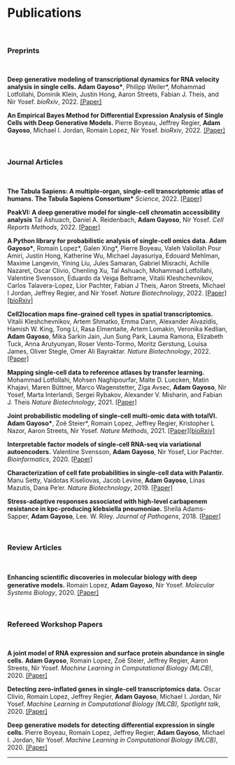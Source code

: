 # Publications

<br>
<h3>Preprints</h3>
<br>

**Deep generative modeling of transcriptional dynamics for RNA velocity analysis in single cells.**
**Adam Gayoso\***, Philipp Weiler\*, Mohammad Lotfollahi, Dominik Klein, Justin Hong,
Aaron Streets, Fabian J. Theis, and Nir Yosef.
*bioRxiv*, 2022. [[Paper]](https://www.biorxiv.org/content/10.1101/2022.08.12.503709v1)


**An Empirical Bayes Method for Differential Expression Analysis of Single Cells with Deep Generative Models.**
Pierre Boyeau, Jeffrey Regier, **Adam Gayoso**, Michael I. Jordan, Romain Lopez, Nir Yosef.
*bioRxiv*, 2022. [[Paper]](https://www.biorxiv.org/content/10.1101/2022.05.27.493625v1)

<br>
<h3>Journal Articles</h3>
<br>


**The Tabula Sapiens: A multiple-organ, single-cell transcriptomic atlas of humans.**
**The Tabula Sapiens Consortium\***
*Science*, 2022. [[Paper]](https://www.science.org/doi/10.1126/science.abl4896)


**PeakVI: A deep generative model for single-cell chromatin accessibility analysis**
Tal Ashuach, Daniel A. Reidenbach, **Adam Gayoso**, Nir Yosef.
*Cell Reports Methods*, 2022. [[Paper]](https://doi.org/10.1016/j.crmeth.2022.100182)

**A Python library for probabilistic analysis of single-cell omics data.**
**Adam Gayoso\***, Romain Lopez\*, Galen Xing\*, Pierre Boyeau, Valeh Valiollah Pour Amiri, Justin Hong, Katherine Wu, Michael Jayasuriya, Edouard Mehlman, Maxime Langevin, Yining Liu, Jules Samaran, Gabriel Misrachi, Achille Nazaret, Oscar Clivio, Chenling Xu, Tal Ashuach, Mohammad Lotfollahi, Valentine Svensson, Eduardo da Veiga Beltrame, Vitalii Kleshchevnikov, Carlos Talavera-Lopez, Lior Pachter, Fabian J Theis, Aaron Streets, Michael I Jordan, Jeffrey Regier, and Nir Yosef.
*Nature Biotechnology*, 2022. [[Paper]](http://dx.doi.org/10.1038/s41587-021-01206-w)[[bioRxiv]](https://www.biorxiv.org/content/10.1101/2021.04.28.441833v1)

**Cell2location maps fine-grained cell types in spatial transcriptomics.**
Vitalii Kleshchevnikov, Artem Shmatko, Emma Dann, Alexander Aivazidis, Hamish W. King, Tong Li, Rasa Elmentaite, Artem Lomakin, Veronika Kedlian, **Adam Gayoso**, Mika Sarkin Jain, Jun Sung Park, Lauma Ramona, Elizabeth Tuck, Anna Arutyunyan, Roser Vento-Tormo, Moritz Gerstung, Louisa James, Oliver Stegle, Omer Ali Bayraktar.
*Nature Biotechnology*, 2022. [[Paper]](https://www.nature.com/articles/s41587-021-01139-4)

**Mapping single-cell data to reference atlases by transfer learning.**
Mohammad Lotfollahi, Mohsen Naghipourfar, Malte D. Luecken, Matin Khajavi, Maren Büttner, Marco Wagenstetter, Ziga Avsec, **Adam Gayoso**, Nir Yosef, Marta Interlandi, Sergei Rybakov, Alexander V. Misharin, and Fabian J. Theis
*Nature Biotechnology*, 2021. [[Paper]](https://www.nature.com/articles/s41587-021-01001-7)

**Joint probabilistic modeling of single-cell multi-omic data with totalVI.**
**Adam Gayoso\***, Zoë Steier\*, Romain Lopez, Jeffrey Regier, Kristopher L Nazor, Aaron Streets, Nir Yosef.
*Nature Methods*, 2021. [[Paper]](https://www.nature.com/articles/s41592-020-01050-x.epdf?sharing_token=F_xpBUwgD5vHVAB5jvU0c9RgN0jAjWel9jnR3ZoTv0NDA6nPyssLQkWDcY8VB7gLKdlD8q3cqpF5ovLZjZTudaweTnzODEXCrkjJ2UJEEpOAhfOCwEZ0h0Y2WTkn_GOBfGUZhH-lzX_u_AswArGFGinU1pcuXPvuTkPrrQI4zko%3D)[[bioRxiv]](https://www.biorxiv.org/content/10.1101/2020.05.08.083337v2)

**Interpretable factor models of single-cell RNA-seq via variational autoencoders.**
Valentine Svensson, **Adam Gayoso**, Nir Yosef, Lior Pachter.
*Bioinformatics*, 2020. [[Paper]](https://academic.oup.com/bioinformatics/advance-article/doi/10.1093/bioinformatics/btaa169/5807606?rss=1)

**Characterization of cell fate probabilities in single-cell data with Palantir.**
Manu Setty, Vaidotas Kiseliovas, Jacob Levine, **Adam Gayoso**, Linas Mazutis, Dana Pe’er.
*Nature Biotechnology*, 2019. [[Paper]](https://www.nature.com/articles/s41587-019-0068-4)

**Stress-adaptive responses associated with high-level carbapenem resistance in kpc-producing klebsiella pneumoniae.**
Sheila Adams-Sapper, **Adam Gayoso**, Lee. W. Riley.
*Journal of Pathogens*, 2018. [[Paper]](https://www.hindawi.com/journals/jpath/2018/3028290/abs/)

<br>
<h3>Review Articles</h3>
<br>

**Enhancing scientiﬁc discoveries in molecular biology with deep generative models.**
Romain Lopez, **Adam Gayoso**, Nir Yosef.
*Molecular Systems Biology*, 2020. [[Paper]](https://www.embopress.org/doi/full/10.15252/msb.20199198)

<br>
<h3>Refereed Workshop Papers</h3>
<br>

**A joint model of RNA expression and surface protein abundance in single cells.**
**Adam Gayoso**, Romain Lopez, Zo&euml; Steier, Jeffrey Regier, Aaron Streets, Nir Yosef.
*Machine Learning in Computational Biology (MLCB)*, 2020. [[Paper]](https://www.biorxiv.org/content/10.1101/791947v1)

**Detecting zero-inflated genes in single-cell transcriptomics data.**
Oscar Clivio, Romain Lopez, Jeffrey Regier, **Adam Gayoso**, Michael I. Jordan, Nir Yosef.
*Machine Learning in Computational Biology (MLCB), Spotlight talk*, 2020. [[Paper]](https://www.biorxiv.org/content/10.1101/794875v1)

**Deep generative models for detecting differential expression in single cells.**
Pierre Boyeau, Romain Lopez, Jeffrey Regier, **Adam Gayoso**, Michael I. Jordan, Nir Yosef.
*Machine Learning in Computational Biology (MLCB)*, 2020. [[Paper]](https://www.biorxiv.org/content/10.1101/794289v1)

----